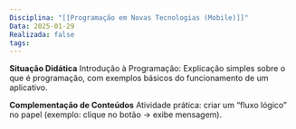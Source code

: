 ```yaml
---
Disciplina: "[[Programação em Novas Tecnologias (Mobile)]]"
Data: 2025-01-29
Realizada: false
tags:
---
```

**Situação Didática**
Introdução à Programação: Explicação simples sobre o que é programação, com exemplos básicos do funcionamento de um aplicativo.

**Complementação de Conteúdos**
Atividade prática: criar um “fluxo lógico” no papel (exemplo: clique no botão → exibe mensagem).
